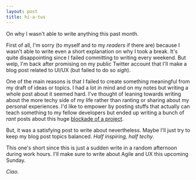 ```yaml
---
layout: post
title: hi·a·tus
---
```


On why I wasn't able to write anything this past month.

First of all, I'm sorry (to myself and to my _readers_ if there are) because I wasn't able to write even a short explanation on why I took a break. It's quite disappointing since I failed committing to writing every weekend. But welp, I'm back after promising on my public Twitter account that I'll make a blog post related to UI/UX (but failed to do so _sigh_).

One of the main reasons is that I failed to create something meaningful from my draft of ideas or topics. I had a lot in mind and on my notes but writing a whole post about it seemed hard. I've thought of leaning towards writing about the more techy side of my life rather than ranting or sharing about my personal experiences. I'd like to empower by posting stuffs that actually can teach something to my fellow developers but ended up writing a bunch of _rant_ posts about this huge [blockade of a project](https://nardsqq.github.io/impediment/).

But, it was a satisfying post to write about nevertheless. Maybe I'll just try to keep my blog post topics balanced. _Half inspiring, half techy_.

This one's short since this is just a sudden write in a random afternoon during work hours. I'll make sure to write about Agile and UX this upcoming Sunday.

_Ciao._